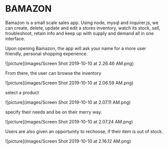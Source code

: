 # BAMAZON

Bamazon is a small scale sales app. 
Using node, mysql and inquirer.js, we can create, delete, update and edit a stores inventory, 
watch its stock, sell, troubleshoot, retain info and keep up with supply and demand all in one interface.

Upon opening Bamazon, the app will ask your name for a more user friendly, personal shopping experience. 

![picture](images/Screen Shot 2019-10-10 at 2.26.46 AM.png)

From there, the user can browse the inventory

![picture](images/Screen Shot 2019-10-10 at 2.06.59 AM.png)

select a product 

![picture](images/Screen Shot 2019-10-10 at 2.07.11 AM.png)

specify their needs and be on their merry way.

![picture](images/Screen Shot 2019-10-10 at 2.07.24 AM.png)

Users are also given an opportunity to rechoose, if their item is out of stock. 

![picture](images/Screen Shot 2019-10-10 at 2.16.12 AM.png)